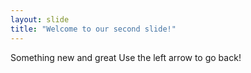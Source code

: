 ```yaml
---
layout: slide
title: "Welcome to our second slide!"
---
```

Something new and great
Use the left arrow to go back!
